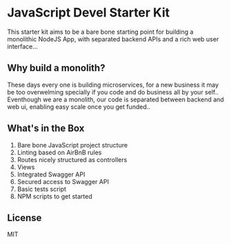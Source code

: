 # JavaScript Devel Starter Kit

This starter kit aims to be a bare bone starting point for building a monolithic NodeJS App, with separated backend APIs and a rich web user interface...

## Why build a monolith?

These days every one is building microservices, for a new business it may be too overwelming specially if you code and do business all by your self.. Eventhough we are a monolith, our code is separated between backend and web ui, enabling easy scale once you get funded..

## What's in the Box

1. Bare bone JavaScript project structure 
1. Linting based on AirBnB rules
1. Routes nicely structured as controllers
1. Views
1. Integrated Swagger API
1. Secured access to Swagger API
1. Basic tests script
1. NPM scripts to get started

## License
MIT

